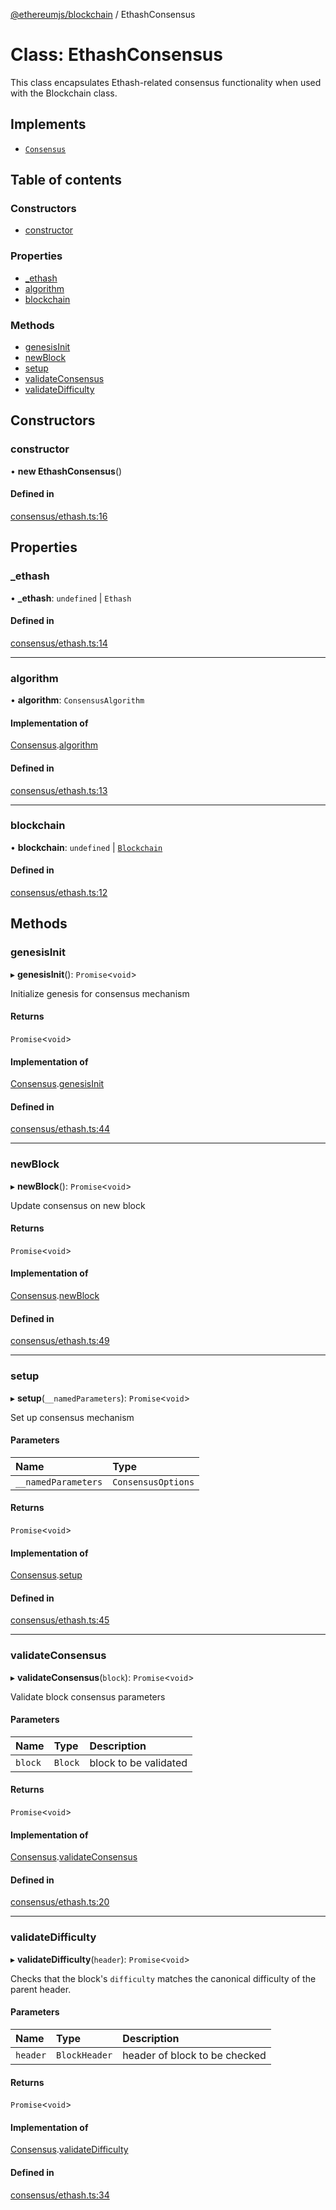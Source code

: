 [@ethereumjs/blockchain](../README.md) / EthashConsensus

# Class: EthashConsensus

This class encapsulates Ethash-related consensus functionality when used with the Blockchain class.

## Implements

- [`Consensus`](../interfaces/Consensus.md)

## Table of contents

### Constructors

- [constructor](EthashConsensus.md#constructor)

### Properties

- [\_ethash](EthashConsensus.md#_ethash)
- [algorithm](EthashConsensus.md#algorithm)
- [blockchain](EthashConsensus.md#blockchain)

### Methods

- [genesisInit](EthashConsensus.md#genesisinit)
- [newBlock](EthashConsensus.md#newblock)
- [setup](EthashConsensus.md#setup)
- [validateConsensus](EthashConsensus.md#validateconsensus)
- [validateDifficulty](EthashConsensus.md#validatedifficulty)

## Constructors

### constructor

• **new EthashConsensus**()

#### Defined in

[consensus/ethash.ts:16](https://github.com/ethereumjs/ethereumjs-monorepo/blob/master/packages/blockchain/src/consensus/ethash.ts#L16)

## Properties

### \_ethash

• **\_ethash**: `undefined` \| `Ethash`

#### Defined in

[consensus/ethash.ts:14](https://github.com/ethereumjs/ethereumjs-monorepo/blob/master/packages/blockchain/src/consensus/ethash.ts#L14)

___

### algorithm

• **algorithm**: `ConsensusAlgorithm`

#### Implementation of

[Consensus](../interfaces/Consensus.md).[algorithm](../interfaces/Consensus.md#algorithm)

#### Defined in

[consensus/ethash.ts:13](https://github.com/ethereumjs/ethereumjs-monorepo/blob/master/packages/blockchain/src/consensus/ethash.ts#L13)

___

### blockchain

• **blockchain**: `undefined` \| [`Blockchain`](Blockchain.md)

#### Defined in

[consensus/ethash.ts:12](https://github.com/ethereumjs/ethereumjs-monorepo/blob/master/packages/blockchain/src/consensus/ethash.ts#L12)

## Methods

### genesisInit

▸ **genesisInit**(): `Promise`<`void`\>

Initialize genesis for consensus mechanism

#### Returns

`Promise`<`void`\>

#### Implementation of

[Consensus](../interfaces/Consensus.md).[genesisInit](../interfaces/Consensus.md#genesisinit)

#### Defined in

[consensus/ethash.ts:44](https://github.com/ethereumjs/ethereumjs-monorepo/blob/master/packages/blockchain/src/consensus/ethash.ts#L44)

___

### newBlock

▸ **newBlock**(): `Promise`<`void`\>

Update consensus on new block

#### Returns

`Promise`<`void`\>

#### Implementation of

[Consensus](../interfaces/Consensus.md).[newBlock](../interfaces/Consensus.md#newblock)

#### Defined in

[consensus/ethash.ts:49](https://github.com/ethereumjs/ethereumjs-monorepo/blob/master/packages/blockchain/src/consensus/ethash.ts#L49)

___

### setup

▸ **setup**(`__namedParameters`): `Promise`<`void`\>

Set up consensus mechanism

#### Parameters

| Name | Type |
| :------ | :------ |
| `__namedParameters` | `ConsensusOptions` |

#### Returns

`Promise`<`void`\>

#### Implementation of

[Consensus](../interfaces/Consensus.md).[setup](../interfaces/Consensus.md#setup)

#### Defined in

[consensus/ethash.ts:45](https://github.com/ethereumjs/ethereumjs-monorepo/blob/master/packages/blockchain/src/consensus/ethash.ts#L45)

___

### validateConsensus

▸ **validateConsensus**(`block`): `Promise`<`void`\>

Validate block consensus parameters

#### Parameters

| Name | Type | Description |
| :------ | :------ | :------ |
| `block` | `Block` | block to be validated |

#### Returns

`Promise`<`void`\>

#### Implementation of

[Consensus](../interfaces/Consensus.md).[validateConsensus](../interfaces/Consensus.md#validateconsensus)

#### Defined in

[consensus/ethash.ts:20](https://github.com/ethereumjs/ethereumjs-monorepo/blob/master/packages/blockchain/src/consensus/ethash.ts#L20)

___

### validateDifficulty

▸ **validateDifficulty**(`header`): `Promise`<`void`\>

Checks that the block's `difficulty` matches the canonical difficulty of the parent header.

#### Parameters

| Name | Type | Description |
| :------ | :------ | :------ |
| `header` | `BlockHeader` | header of block to be checked |

#### Returns

`Promise`<`void`\>

#### Implementation of

[Consensus](../interfaces/Consensus.md).[validateDifficulty](../interfaces/Consensus.md#validatedifficulty)

#### Defined in

[consensus/ethash.ts:34](https://github.com/ethereumjs/ethereumjs-monorepo/blob/master/packages/blockchain/src/consensus/ethash.ts#L34)
